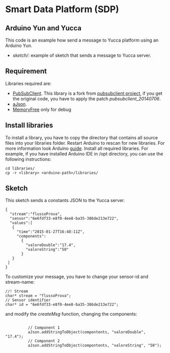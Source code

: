 Smart Data Platform (SDP)
==============

Arduino Yun and Yucca
--------------
This code is an example how send a message to Yucca platform using an Arduino Yun.

- *sketch/*: example of sketch that sends a message to Yucca server.

Requirement
--------------
Libraries required are:
- [PubSubClient](https://github.com/csipiemonte/pubsubclient). This library is a fork from [pubsubclient project](https://github.com/knolleary/pubsubclient), if you get the original code, you have to apply the patch *pubsubclient_20140706*.
- [aJson](https://github.com/interactive-matter/aJson).
- [MemoryFree](http://playground.arduino.cc/code/AvailableMemory) only for debug


Install libraries
--------------
To install a library, you have to copy the directory that contains all source files into your libraries folder. Restart Arduino to rescan for new libraries. For more information look Arduino [guide](http://arduino.cc/en/Guide/Libraries).
Install all required libraries. For example, if you have installed Arduino IDE in /opt directory, you can use the following instructions:

```
cd libraries/
cp -r <library> <arduino-path>/libraries/
```


Sketch
--------------
This sketch sends a constants JSON to the Yucca server. 

```
{
  "stream":"flussoProva",
  "sensor":"6e6fdf33-e8f0-4ee8-ba35-386de213e722",
  "values":[
   {
     "time":"2015-01-27T16:48:11Z",
     "components":
       {
         "valoreDouble":"17.4",
         "valoreString":"50"
       }
   }
 ]
}
```


To customize your message, you have to change your sensor-id and stream-name:

```
//! Stream
char* stream = "flussoProva";
// Sensor identifier
char* id = "6e6fdf33-e8f0-4ee8-ba35-386de213e722";
```

and modify the _createMsg_ function, changing the components:

```
          
          // Component 1
          aJson.addStringToObject(compontents, "valoreDouble", "17.4");
          // Component 2
          aJson.addStringToObject(compontents, "valoreString", "50");
 ```


